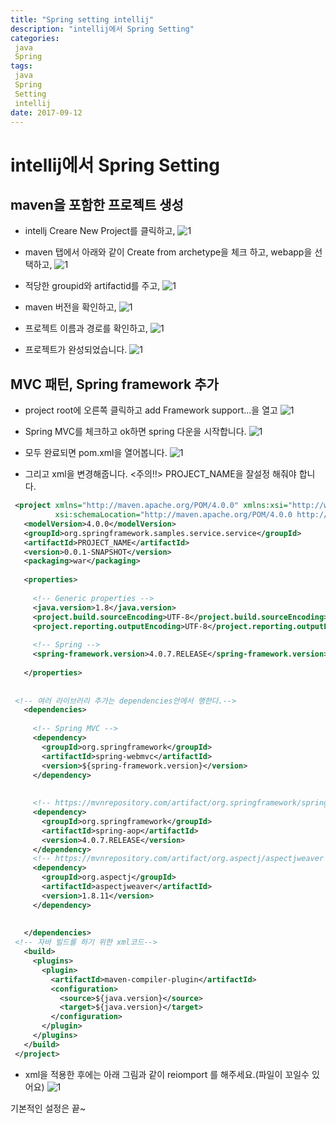 ```yaml
---
title: "Spring setting intellij"
description: "intellij에서 Spring Setting"
categories: 
 java 
 Spring
tags: 
 java
 Spring
 Setting
 intellij
date: 2017-09-12 
---
```


# intellij에서 Spring Setting

## maven을 포함한 프로젝트 생성

* intellj Creare New Project를 클릭하고,
![1](/assets/images/springSetting/1.png)

* maven 탭에서 아래와 같이 Create from archetype을 체크 하고, webapp을 선택하고,
![1](/assets/images/springSetting/2.png)

* 적당한 groupid와 artifactid를 주고,
![1](/assets/images/springSetting/3.png)

* maven 버전을 확인하고,
![1](/assets/images/springSetting/4.png)

* 프로젝트 이름과 경로를 확인하고,
![1](/assets/images/springSetting/5.png)

* 프로젝트가 완성되었습니다.
![1](/assets/images/springSetting/6.png)

## MVC 패턴, Spring framework 추가 

* project root에 오른쪽 클릭하고 add Framework support...을 열고
![1](/assets/images/springSetting/7.png)
* Spring MVC를 체크하고 ok하면 spring 다운을 시작합니다.
![1](/assets/images/springSetting/8.png)
* 모두 완료되면 pom.xml을 열어봅니다.
![1](/assets/images/springSetting/9.png)

* 그리고 xml을 변경해줍니다. <주의!!> PROJECT_NAME을 잘설정 해줘야 합니다.
```xml
 <project xmlns="http://maven.apache.org/POM/4.0.0" xmlns:xsi="http://www.w3.org/2001/XMLSchema-instance"
          xsi:schemaLocation="http://maven.apache.org/POM/4.0.0 http://maven.apache.org/xsd/maven-4.0.0.xsd">
   <modelVersion>4.0.0</modelVersion>
   <groupId>org.springframework.samples.service.service</groupId>
   <artifactId>PROJECT_NAME</artifactId>
   <version>0.0.1-SNAPSHOT</version>
   <packaging>war</packaging>
 
   <properties>
 
     <!-- Generic properties -->
     <java.version>1.8</java.version>
     <project.build.sourceEncoding>UTF-8</project.build.sourceEncoding>
     <project.reporting.outputEncoding>UTF-8</project.reporting.outputEncoding>
 
     <!-- Spring -->
     <spring-framework.version>4.0.7.RELEASE</spring-framework.version>
 
   </properties>
 
 
 <!-- 여러 라이브러리 추가는 dependencies안에서 행한다.-->
   <dependencies>
 
     <!-- Spring MVC -->
     <dependency>
       <groupId>org.springframework</groupId>
       <artifactId>spring-webmvc</artifactId>
       <version>${spring-framework.version}</version>
     </dependency>
 
 
     <!-- https://mvnrepository.com/artifact/org.springframework/spring-aop -->
     <dependency>
       <groupId>org.springframework</groupId>
       <artifactId>spring-aop</artifactId>
       <version>4.0.7.RELEASE</version>
     </dependency>
     <!-- https://mvnrepository.com/artifact/org.aspectj/aspectjweaver -->
     <dependency>
       <groupId>org.aspectj</groupId>
       <artifactId>aspectjweaver</artifactId>
       <version>1.8.11</version>
     </dependency>
 
 
   </dependencies>
 <!-- 자바 빌드를 하기 위한 xml코드-->
   <build>
     <plugins>
       <plugin>
         <artifactId>maven-compiler-plugin</artifactId>
         <configuration>
           <source>${java.version}</source>
           <target>${java.version}</target>
         </configuration>
       </plugin>
     </plugins>
   </build>
 </project>
```

* xml을 적용한 후에는 아래 그림과 같이 reiomport 를 해주세요.(파일이 꼬일수 있어요) 
![1](/assets/images/springSetting/10.png)


기본적인 설정은 끝~

